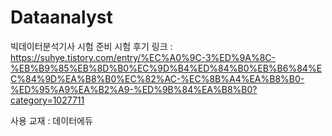 # Dataanalyst
빅데이터분석기사 시험 준비
시험 후기 링크 : https://suhye.tistory.com/entry/%EC%A0%9C-3%ED%9A%8C-%EB%B9%85%EB%8D%B0%EC%9D%B4%ED%84%B0%EB%B6%84%EC%84%9D%EA%B8%B0%EC%82%AC-%EC%8B%A4%EA%B8%B0-%ED%95%A9%EA%B2%A9-%ED%9B%84%EA%B8%B0?category=1027711


사용 교재 : 데이터에듀
